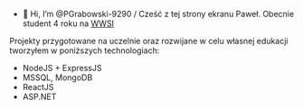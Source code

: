- 👋 Hi, I’m @PGrabowski-9290 / Cześć z tej strony ekranu Paweł. Obecnie student 4 roku na [WWSI](https://wwsi.edu.pl/)

Projekty przygotowane na uczelnie oraz rozwijane w celu własnej edukacji tworzyłem w poniższych technologiach:
- NodeJS + ExpressJS
- MSSQL, MongoDB
- ReactJS
- ASP.NET
